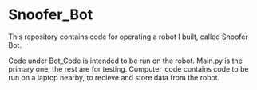 # Snoofer_Bot
This repository contains code for operating a robot I built, called Snoofer Bot.

Code under Bot_Code is intended to be run on the robot.  Main.py is the primary one, the rest are for testing.
Computer_code contains code to be run on a laptop nearby, to recieve and store data from the robot.
